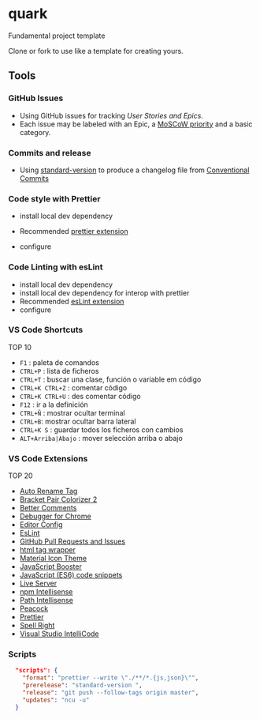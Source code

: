 # quark
Fundamental project template

Clone or fork to use like a template for creating yours.

## Tools

### GitHub Issues

- Using GitHub issues for tracking _User Stories and Epics_.
- Each issue may be labeled with an Epic, a [MoSCoW priority](https://en.wikipedia.org/wiki/MoSCoW_method) and a basic category.


### Commits and release

- Using [standard-version](https://www.npmjs.com/package/standard-version) to produce a changelog file from [Conventional Commits](https://www.conventionalcommits.org/en/v1.0.0/)

### Code style with Prettier

- install local dev dependency

- Recommended [prettier extension](https://github.com/prettier/prettier-vscode)

- configure

### Code Linting with esLint

- install local dev dependency
- install local dev dependency for interop with prettier
- Recommended [esLint extension](https://marketplace.visualstudio.com/items?itemName=dbaeumer.vscode-eslint)
- configure

### VS Code Shortcuts

TOP 10

- `F1` : paleta de comandos
- `CTRL+P` : lista de ficheros
- `CTRL+T` : buscar una clase, función o variable em código
- `CTRL+K CTRL+Z` : comentar código
- `CTRL+K CTRL+U` : des comentar código
- `F12` : ir a la definición
- `CTRL+Ñ` : mostrar ocultar terminal
- `CTRL+B`: mostrar ocultar barra lateral
- `CTRL+K S` : guardar todos los ficheros con cambios
- `ALT+Arriba|Abajo` : mover selección arriba o abajo

### VS Code Extensions

TOP 20

- [Auto Rename Tag](https://marketplace.visualstudio.com/items?itemName=formulahendry.auto-rename-tag)
- [Bracket Pair Colorizer 2](https://marketplace.visualstudio.com/items?itemName=CoenraadS.bracket-pair-colorizer-2)
- [Better Comments](https://marketplace.visualstudio.com/items?itemName=aaron-bond.better-comments)
- [Debugger for Chrome](https://marketplace.visualstudio.com/items?itemName=msjsdiag.debugger-for-chrome)
- [Editor Config](https://marketplace.visualstudio.com/items?itemName=EditorConfig.EditorConfig)
- [EsLint](https://marketplace.visualstudio.com/items?itemName=dbaeumer.vscode-eslint)
- [GitHub Pull Requests and Issues](https://marketplace.visualstudio.com/items?itemName=GitHub.vscode-pull-request-github)
- [html tag wrapper](https://marketplace.visualstudio.com/items?itemName=hwencc.html-tag-wrapper)
- [Material Icon Theme](https://marketplace.visualstudio.com/items?itemName=PKief.material-icon-theme)
- [JavaScript Booster](https://marketplace.visualstudio.com/items?itemName=sburg.vscode-javascript-booster)
- [JavaScript (ES6) code snippets](https://marketplace.visualstudio.com/items?itemName=xabikos.JavaScriptSnippets)
- [Live Server](https://marketplace.visualstudio.com/items?itemName=ritwickdey.LiveServer)
- [npm Intellisense](https://marketplace.visualstudio.com/items?itemName=christian-kohler.npm-intellisense)
- [Path Intellisense](https://marketplace.visualstudio.com/items?itemName=christian-kohler.path-intellisense)
- [Peacock](https://marketplace.visualstudio.com/items?itemName=johnpapa.vscode-peacock)
- [Prettier](https://github.com/prettier/prettier-vscode)
- [Spell Right](https://marketplace.visualstudio.com/items?itemName=ban.spellright)
- [Visual Studio IntelliCode](https://marketplace.visualstudio.com/items?itemName=VisualStudioExptTeam.vscodeintellicode)

### Scripts

```json
  "scripts": {
    "format": "prettier --write \"./**/*.{js,json}\"",
    "prerelease": "standard-version ",
    "release": "git push --follow-tags origin master",
    "updates": "ncu -u"
  }
```

